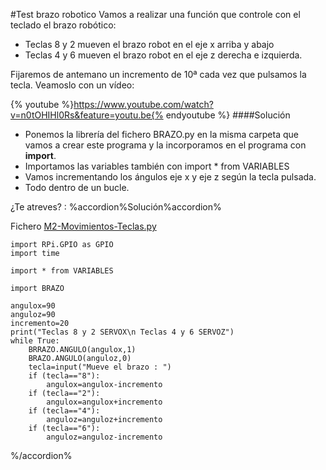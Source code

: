 #Test brazo robotico
Vamos a realizar una función que controle con el teclado el brazo robótico:
* Teclas 8 y 2 mueven el brazo robot en el eje x arriba y abajo
* Teclas 4 y 6 mueven el brazo robot en el eje z derecha e izquierda.

Fijaremos de antemano un incremento de 10ª cada vez que pulsamos la tecla. Veamoslo con un vídeo:

{% youtube %}https://www.youtube.com/watch?v=n0tOHIHl0Rs&feature=youtu.be{% endyoutube %}
####Solución
* Ponemos la librería del fichero BRAZO.py en la misma carpeta que vamos a crear este programa y la incorporamos en el programa con **import**.
* Importamos las variables también con import * from VARIABLES
* Vamos incrementando los ángulos eje x y eje z según la tecla pulsada.
* Todo dentro de un bucle.

¿Te atreves? :
%accordion%Solución%accordion%

Fichero [M2-Movimientos-Teclas.py](https://github.com/JavierQuintana/AlphabotPython/)
```cpp+lineNumbers:true
import RPi.GPIO as GPIO
import time

import * from VARIABLES

import BRAZO

angulox=90
anguloz=90
incremento=20
print("Teclas 8 y 2 SERVOX\n Teclas 4 y 6 SERVOZ")
while True:
    BRRAZO.ANGULO(angulox,1)
    BRAZO.ANGULO(anguloz,0)
    tecla=input("Mueve el brazo : ")
    if (tecla=="8"):
        angulox=angulox-incremento
    if (tecla=="2"):
        angulox=angulox+incremento
    if (tecla=="4"):
        anguloz=anguloz+incremento
    if (tecla=="6"):
        anguloz=anguloz-incremento
```
%/accordion%

